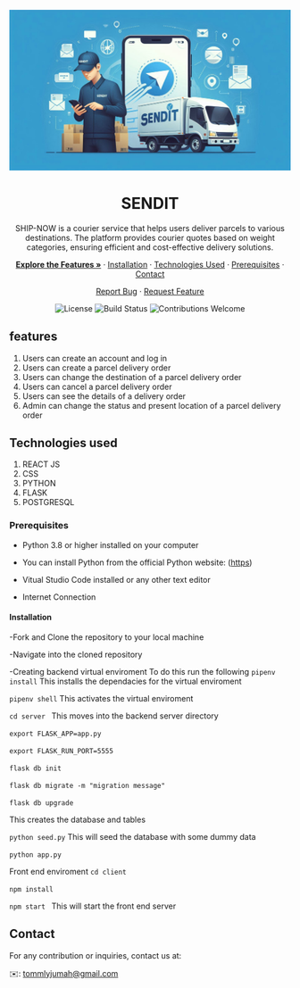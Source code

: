 <p align="center">
  <img src="./client/public/images/sendit landscape blue.jpeg" alt="SendIT Logo" width="1250"/>
</p>
<h1 align="center">SENDIT</h1>
<p align="center">
  SHIP-NOW is a courier service that helps users deliver parcels to various destinations. The platform provides courier quotes based on weight categories, ensuring efficient and cost-effective delivery solutions.
</p>
<p align="center">
  <a href="#features"><strong>Explore the Features »</strong></a>
  ·
  <a href="#installation">Installation</a>
  ·
  <a href="#technologies-used">Technologies Used</a>
  ·
  <a href="#prerequisites">Prerequisites</a>
  ·
  <a href="#contact">Contact</a>
</p>
<p align="center">
  <a href="https://github.com/adammwaniki/SendIT/issues">Report Bug</a>
  ·
  <a href="https://github.com/adammwaniki/SendIT/issues">Request Feature</a>
</p>
<p align="center">
  <img src="https://img.shields.io/badge/License-MIT-green" alt="License" />
  <img src="https://img.shields.io/badge/build-passing-brightgreen" alt="Build Status" />
  <img src="https://img.shields.io/badge/contributions-welcome-blue" alt="Contributions Welcome" />
</p>

## features 
1. Users can create an account and log in 
2. Users can create a parcel delivery order 
3. Users can change the destination of a parcel delivery order
4. Users can cancel a parcel delivery order 
5. Users can see the details of a delivery order
6. Admin can change the status and present location of a parcel delivery order 

## Technologies used

1. REACT JS
2. CSS
3. PYTHON  
4. FLASK
5. POSTGRESQL

### Prerequisites
- Python 3.8 or higher installed on your computer

- You can install Python from the official Python website: ([https](https://www.python.org/downloads/))

- Vitual Studio Code installed or any other text editor

- Internet Connection



#### Installation 
-Fork and Clone the repository to your local machine

-Navigate into the cloned repository

   -Creating backend virtual enviroment 
To do this run the following 
`pipenv install` This installs the dependacies for the virtual enviroment

`pipenv shell` This activates the virtual enviroment

`cd server ` This moves into the backend server directory

`export FLASK_APP=app.py`

`export FLASK_RUN_PORT=5555`

`flask db init`

`flask db migrate -m "migration message"`

`flask db upgrade`

This creates the database and tables

`python seed.py`
This will seed the database with some dummy data

`python app.py`

Front end enviroment
`cd client`

`npm install`

`npm start `
This will start the front end server


## Contact
For any contribution or inquiries, contact us at: 


✉️: tommlyjumah@gmail.com

